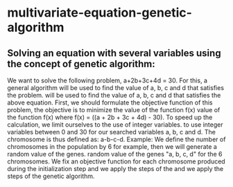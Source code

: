 # multivariate-equation-genetic-algorithm
## Solving an equation with several variables using the concept of genetic algorithm:
We want to solve the following problem, a+2b+3c+4d = 30. For this, a general algorithm will be used to find the value of a, b, c and d that satisfies the problem.
will be used to find the value of a, b, c and d that satisfies the above equation.
First, we should formulate the objective function of this problem, the objective is to minimize the value of the function f(x)
value of the function f(x) where f(x) = ((a + 2b + 3c + 4d) - 30). To speed up the calculation, we limit ourselves to the use of integer variables.
to use integer variables between 0 and 30 for our searched variables a, b, c and d.
The chromosome is thus defined as: a-b-c-d.
Example:
We define the number of chromosomes in the population by 6 for example, then we will generate a random value of the genes.
random value of the genes "a, b, c, d" for the 6 chromosomes.
We fix an objective function for each chromosome produced during the initialization step and we apply the steps of the
and we apply the steps of the genetic algorithm.
